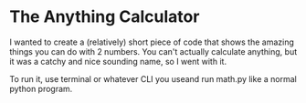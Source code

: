 # The Anything Calculator

I wanted to create a (relatively) short piece of code that shows the amazing things you can do with 2 numbers. You can't actually calculate anything, but it was a catchy and nice sounding name, so I went with it. 

To run it, use terminal or whatever CLI you useand run math.py like a normal python program.
